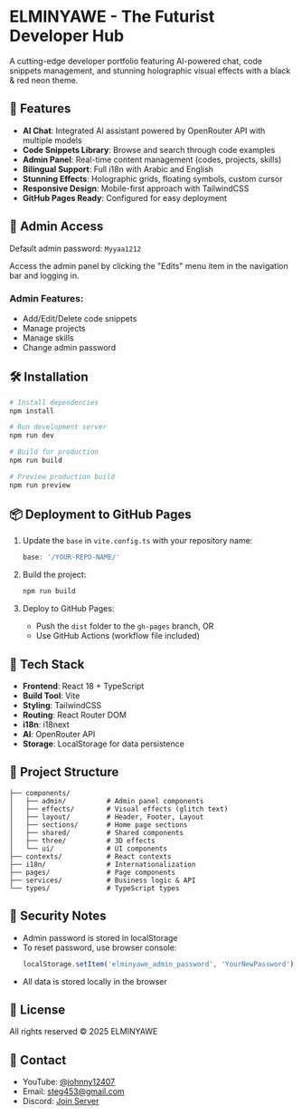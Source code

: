 # ELMINYAWE - The Futurist Developer Hub

A cutting-edge developer portfolio featuring AI-powered chat, code snippets management, and stunning holographic visual effects with a black & red neon theme.

## 🚀 Features

- **AI Chat**: Integrated AI assistant powered by OpenRouter API with multiple models
- **Code Snippets Library**: Browse and search through code examples
- **Admin Panel**: Real-time content management (codes, projects, skills)
- **Bilingual Support**: Full i18n with Arabic and English
- **Stunning Effects**: Holographic grids, floating symbols, custom cursor
- **Responsive Design**: Mobile-first approach with TailwindCSS
- **GitHub Pages Ready**: Configured for easy deployment

## 🔑 Admin Access

Default admin password: `Myyaa1212`

Access the admin panel by clicking the "Edits" menu item in the navigation bar and logging in.

### Admin Features:
- Add/Edit/Delete code snippets
- Manage projects
- Manage skills
- Change admin password

## 🛠️ Installation

```bash
# Install dependencies
npm install

# Run development server
npm run dev

# Build for production
npm run build

# Preview production build
npm run preview
```

## 📦 Deployment to GitHub Pages

1. Update the `base` in `vite.config.ts` with your repository name:
   ```ts
   base: '/YOUR-REPO-NAME/'
   ```

2. Build the project:
   ```bash
   npm run build
   ```

3. Deploy to GitHub Pages:
   - Push the `dist` folder to the `gh-pages` branch, OR
   - Use GitHub Actions (workflow file included)

## 🎨 Tech Stack

- **Frontend**: React 18 + TypeScript
- **Build Tool**: Vite
- **Styling**: TailwindCSS
- **Routing**: React Router DOM
- **i18n**: i18next
- **AI**: OpenRouter API
- **Storage**: LocalStorage for data persistence

## 📁 Project Structure

```
├── components/
│   ├── admin/          # Admin panel components
│   ├── effects/        # Visual effects (glitch text)
│   ├── layout/         # Header, Footer, Layout
│   ├── sections/       # Home page sections
│   ├── shared/         # Shared components
│   ├── three/          # 3D effects
│   └── ui/             # UI components
├── contexts/           # React contexts
├── i18n/               # Internationalization
├── pages/              # Page components
├── services/           # Business logic & API
└── types/              # TypeScript types
```

## 🔐 Security Notes

- Admin password is stored in localStorage
- To reset password, use browser console:
  ```js
  localStorage.setItem('elminyawe_admin_password', 'YourNewPassword')
  ```
- All data is stored locally in the browser

## 📝 License

All rights reserved © 2025 ELMINYAWE

## 🤝 Contact

- YouTube: [@johnny12407](https://youtube.com/@johnny12407?si=_JQ8umT0CHBuNwKy)
- Email: steg453@gmail.com
- Discord: [Join Server](https://discord.gg/wicks)
